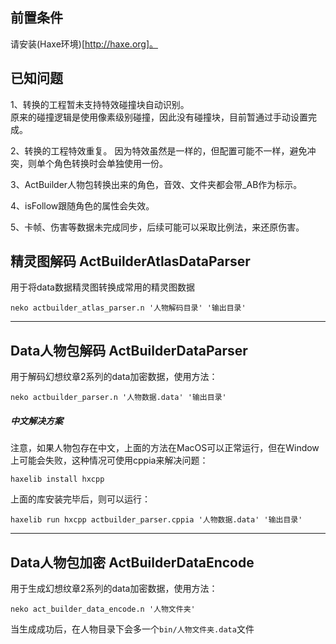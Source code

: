 ## 前置条件
请安装(Haxe环境)[http://haxe.org]。

## 已知问题
1、转换的工程暂未支持特效碰撞块自动识别。  
    原来的碰撞逻辑是使用像素级别碰撞，因此没有碰撞块，目前暂通过手动设置完成。

2、转换的工程特效重复。
    因为特效虽然是一样的，但配置可能不一样，避免冲突，则单个角色转换时会单独使用一份。

3、ActBuilder人物包转换出来的角色，音效、文件夹都会带_AB作为标示。

4、isFollow跟随角色的属性会失效。

5、卡帧、伤害等数据未完成同步，后续可能可以采取比例法，来还原伤害。

## 精灵图解码 ActBuilderAtlasDataParser
用于将data数据精灵图转换成常用的精灵图数据
```shell
neko actbuilder_atlas_parser.n '人物解码目录' '输出目录'
```

---

## Data人物包解码 ActBuilderDataParser
用于解码幻想纹章2系列的data加密数据，使用方法：
```shell
neko actbuilder_parser.n '人物数据.data' '输出目录'
```
##### 中文解决方案
注意，如果人物包存在中文，上面的方法在MacOS可以正常运行，但在Window上可能会失败，这种情况可使用cppia来解决问题：
```shell
haxelib install hxcpp
```
上面的库安装完毕后，则可以运行：
```shell
haxelib run hxcpp actbuilder_parser.cppia '人物数据.data' '输出目录'
```

---

## Data人物包加密 ActBuilderDataEncode
用于生成幻想纹章2系列的data加密数据，使用方法：
```shell
neko act_builder_data_encode.n '人物文件夹'
```
当生成成功后，在人物目录下会多一个`bin/人物文件夹.data`文件